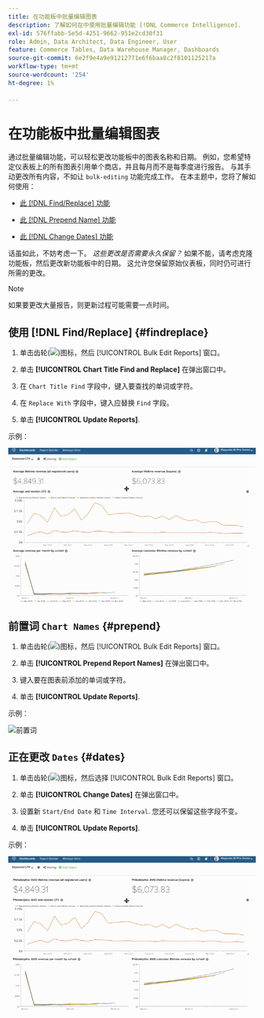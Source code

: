 ```yaml
---
title: 在功能板中批量编辑图表
description: 了解如何在中使用批量编辑功能 [!DNL Commerce Intelligence].
exl-id: 576ffabb-5e5d-4251-9662-951e2cd30f31
role: Admin, Data Architect, Data Engineer, User
feature: Commerce Tables, Data Warehouse Manager, Dashboards
source-git-commit: 6e2f9e4a9e91212771e6f6baa8c2f8101125217a
workflow-type: tm+mt
source-wordcount: '254'
ht-degree: 1%

---
```


# 在功能板中批量编辑图表

通过批量编辑功能，可以轻松更改功能板中的图表名称和日期。 例如，您希望特定仪表板上的所有图表引用单个商店，并且每月而不是每季度进行报告。 与其手动更改所有内容，不如让 `bulk-editing` 功能完成工作。 在本主题中，您将了解如何使用：

* [此 [!DNL Find/Replace] 功能](#findreplace)

* [此 [!DNL Prepend Name] 功能](#prepend)

* [此 [!DNL Change Dates] 功能](#dates)

话虽如此，不妨考虑一下。 *这些更改是否需要永久保留？* 如果不能，请考虑克隆功能板，然后更改新功能板中的日期。 这允许您保留原始仪表板，同时仍可进行所需的更改。

>[!NOTE]
>
>如果要更改大量报告，则更新过程可能需要一点时间。

## 使用 [!DNL Find/Replace] {#findreplace}

1. 单击齿轮(![](../../assets/gear-icon.png))图标，然后 [!UICONTROL Bulk Edit Reports] 窗口。

1. 单击 **[!UICONTROL Chart Title Find and Replace]** 在弹出窗口中。

1. 在 `Chart Title Find` 字段中，键入要查找的单词或字符。

1. 在 `Replace With` 字段中，键入应替换 `Find` 字段。

1. 单击 **[!UICONTROL Update Reports]**.

示例：

![批量编辑](../../assets/bulk_edit.gif)

## 前置词 `Chart Names` {#prepend}

1. 单击齿轮(![](../../assets/gear-icon.png))图标，然后 [!UICONTROL Bulk Edit Reports] 窗口。

1. 单击 **[!UICONTROL Prepend Report Names]** 在弹出窗口中。

1. 键入要在图表前添加的单词或字符。

1. 单击 **[!UICONTROL Update Reports]**.

示例：

![前置词](../../assets/prepend.gif)

## 正在更改 `Dates` {#dates}

1. 单击齿轮(![](../../assets/gear-icon.png))图标，然后选择 [!UICONTROL Bulk Edit Reports] 窗口。

1. 单击 **[!UICONTROL Change Dates]** 在弹出窗口中。

1. 设置新 `Start/End Date` 和 `Time Interval`. 您还可以保留这些字段不变。

1. 单击 **[!UICONTROL Update Reports]**.

示例：

![更改日期](../../assets/dates.gif)
